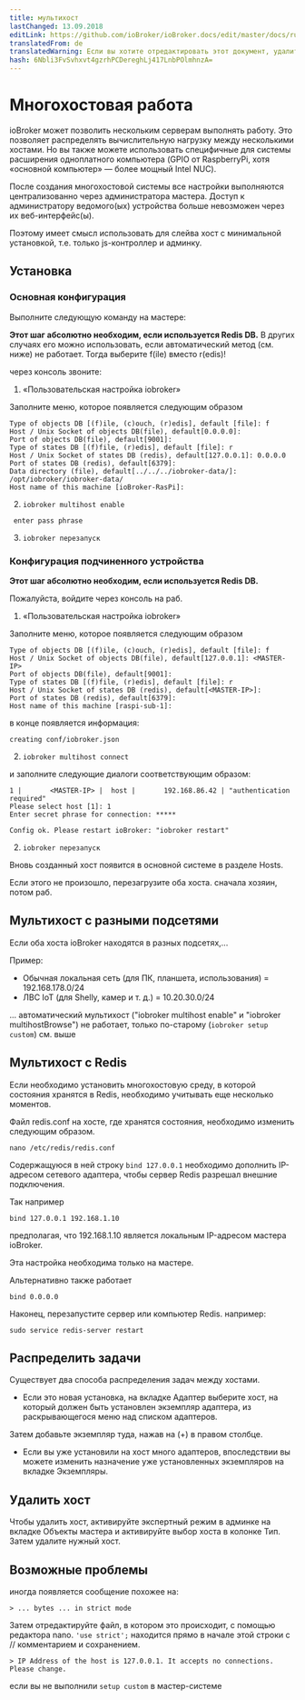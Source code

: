 ```yaml
---
title: мультихост
lastChanged: 13.09.2018
editLink: https://github.com/ioBroker/ioBroker.docs/edit/master/docs/ru/config/multihost.md
translatedFrom: de
translatedWarning: Если вы хотите отредактировать этот документ, удалите поле «translationFrom», в противном случае этот документ будет снова автоматически переведен
hash: 6Nbli3FvSvhxvt4gzrhPCDereghLj417LnbPOlmhnzA=
---
```

# Многохостовая работа
ioBroker может позволить нескольким серверам выполнять работу. Это позволяет распределять вычислительную нагрузку между несколькими хостами.
Но вы также можете использовать специфичные для системы расширения одноплатного компьютера (GPIO от RaspberryPi, хотя «основной компьютер» — более мощный Intel NUC).

После создания многохостовой системы все настройки выполняются централизованно через администратора мастера. Доступ к администратору ведомого(ых) устройства больше невозможен через их веб-интерфейс(ы).

Поэтому имеет смысл использовать для слейва хост с минимальной установкой, т.е. только js-контроллер и админку.

## Установка
### Основная конфигурация
Выполните следующую команду на мастере:

**Этот шаг абсолютно необходим, если используется Redis DB.** В других случаях его можно использовать, если автоматический метод (см. ниже) не работает. Тогда выберите f(ile) вместо r(edis)!

через консоль звоните:

1. «Пользовательская настройка iobroker»

Заполните меню, которое появляется следующим образом

```
Type of objects DB [(f)ile, (c)ouch, (r)edis], default [file]: f
Host / Unix Socket of objects DB(file), default[0.0.0.0]:
Port of objects DB(file), default[9001]:
Type of states DB [(f)file, (r)edis], default [file]: r
Host / Unix Socket of states DB (redis), default[127.0.0.1]: 0.0.0.0
Port of states DB (redis), default[6379]:
Data directory (file), default[../../../iobroker-data/]: /opt/iobroker/iobroker-data/
Host name of this machine [ioBroker-RasPi]:
```

2. `iobroker multihost enable`

``` enter pass phrase```

3. `iobroker перезапуск`

### Конфигурация подчиненного устройства
**Этот шаг абсолютно необходим, если используется Redis DB.**

Пожалуйста, войдите через консоль на раб.

1. «Пользовательская настройка iobroker»

Заполните меню, которое появляется следующим образом

```
Type of objects DB [(f)ile, (c)ouch, (r)edis], default [file]: f
Host / Unix Socket of objects DB(file), default[127.0.0.1]: <MASTER-IP>
Port of objects DB(file), default[9001]:
Type of states DB [(f)file, (r)edis], default [file]: r
Host / Unix Socket of states DB (redis), default[<MASTER-IP>]:
Port of states DB (redis), default[6379]:
Host name of this machine [raspi-sub-1]:
```

в конце появляется информация:

```
creating conf/iobroker.json
```

2. `iobroker multihost connect`

и заполните следующие диалоги соответствующим образом:

```
1 |       <MASTER-IP> |  host |       192.168.86.42 | "authentication required"
Please select host [1]: 1
Enter secret phrase for connection: *****

Config ok. Please restart ioBroker: "iobroker restart"
```

2. `iobroker перезапуск`

Вновь созданный хост появится в основной системе в разделе Hosts.

Если этого не произошло, перезагрузите оба хоста. сначала хозяин, потом раб.

## Мультихост с разными подсетями
Если оба хоста ioBroker находятся в разных подсетях,...

Пример:

* Обычная локальная сеть (для ПК, планшета, использования) = 192.168.178.0/24
* ЛВС IoT (для Shelly, камер и т. д.) = 10.20.30.0/24

... автоматический мультихост ("iobroker multihost enable" и "iobroker multihostBrowse") не работает, только по-старому (`iobroker setup custom`) см. выше

## Мультихост с Redis
Если необходимо установить многохостовую среду, в которой состояния хранятся в Redis, необходимо учитывать еще несколько моментов.

Файл redis.conf на хосте, где хранятся состояния, необходимо изменить следующим образом.

```
nano /etc/redis/redis.conf
```

Содержащуюся в ней строку `bind 127.0.0.1` необходимо дополнить IP-адресом сетевого адаптера, чтобы сервер Redis разрешал внешние подключения.

Так например

```
bind 127.0.0.1 192.168.1.10
```

предполагая, что 192.168.1.10 является локальным IP-адресом мастера ioBroker.

Эта настройка необходима только на мастере.

Альтернативно также работает

```
bind 0.0.0.0
```

Наконец, перезапустите сервер или компьютер Redis. например:

```
sudo service redis-server restart
```

## Распределить задачи
Существует два способа распределения задач между хостами.

* Если это новая установка, на вкладке Адаптер выберите хост, на который должен быть установлен экземпляр адаптера, из раскрывающегося меню над списком адаптеров.

Затем добавьте экземпляр туда, нажав на (+) в правом столбце.

* Если вы уже установили на хост много адаптеров, впоследствии вы можете изменить назначение уже установленных экземпляров на вкладке Экземпляры.

## Удалить хост
Чтобы удалить хост, активируйте экспертный режим в админке на вкладке Объекты мастера и активируйте выбор хоста в колонке Тип. Затем удалите нужный хост.

## Возможные проблемы
иногда появляется сообщение похожее на:

```> ... bytes ... in strict mode```

Затем отредактируйте файл, в котором это происходит, с помощью редактора nano. `'use strict';` находится прямо в начале этой строки с // комментарием и сохранением.

```> IP Address of the host is 127.0.0.1. It accepts no connections. Please change.```

если вы не выполнили ``` setup custom ``` в мастер-системе